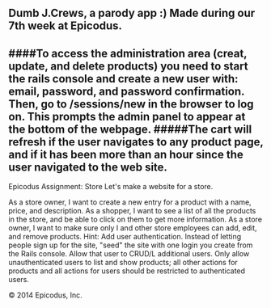 ## Dumb J.Crews, a parody app :) Made during our 7th week at Epicodus.
####To access the administration area (creat, update, and delete products) you need to start the rails console and create a new user with: email, password, and password confirmation.
Then, go to /sessions/new in the browser to log on. This prompts the admin panel to appear at the bottom of the webpage.
#####The cart will refresh if the user navigates to any product page, and if it has been more than an hour since the user navigated to the web site.
-----------------------
Epicodus Assignment:
Store
Let's make a website for a store.

As a store owner, I want to create a new entry for a product with a name, price, and description.
As a shopper, I want to see a list of all the products in the store, and be able to click on them to get more information.
As a store owner, I want to make sure only I and other store employees can add, edit, and remove products. Hint: Add user authentication. Instead of letting people sign up for the site, "seed" the site with one login you create from the Rails console. Allow that user to CRUD/L additional users. Only allow unauthenticated users to list and show products; all other actions for products and all actions for users should be restricted to authenticated users.

© 2014 Epicodus, Inc.
